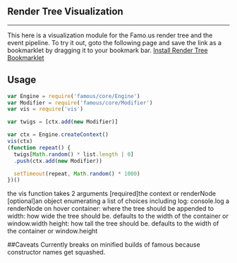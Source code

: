 ## Render Tree Visualization
-----------------------
This here is a visualization module  for the Famo.us render tree and the event pipeline.
To try it out, goto the following page and save the link as a bookmarklet by dragging
it to your bookmark bar. [Install Render Tree Bookmarklet](http://adnan-wahab.github.io/Render-Tree-Visualization)


## Usage
``` js
var Engine = require('famous/core/Engine')
var Modifier = require('famous/core/Modifier')
var vis = require('vis')

var twigs = [ctx.add(new Modifier)]

var ctx = Engine.createContext()
vis(ctx)
(function repeat() {
  twigs[Math.random() * list.length | 0]
  .push(ctx.add(new Modifier))

  setTimeout(repeat, Math.random() * 1000)
})()
```

the vis function takes 2 arguments
[required]the context or renderNode
[optional]an object enumerating a list of choices including
log: console.log a renderNode on hover
container: where the tree should be appended to
width: how wide the tree should be. defaults to the width of the container or window.width
height: how tall the tree should be. defaults to the width of the container or window.height

##Caveats
Currently breaks on minified builds of famous because constructor names get
squashed.
